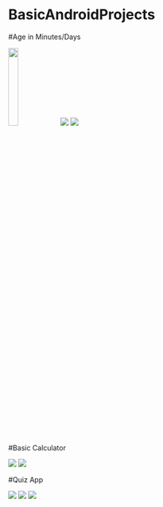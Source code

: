 # BasicAndroidProjects

#Age in Minutes/Days

<img src="README_RESOURCES/1-1.jpg" height="20%">
<img src="README_RESOURCES/1-2.jpg">
<img src="README_RESOURCES/1-3.jpg">

#Basic Calculator

<img src="README_RESOURCES/2-1.jpg">
<img src="README_RESOURCES/2-2.jpg">

#Quiz App

<img src="README_RESOURCES/3-1.jpg">
<img src="README_RESOURCES/3-2.jpg">
<img src="README_RESOURCES/3-3.jpg">
